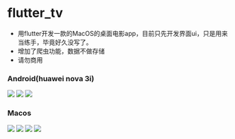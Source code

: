 # flutter_tv

- 用flutter开发一款的MacOS的桌面电影app，目前只先开发界面ui，只是用来当练手，毕竟好久没写了。
- 增加了爬虫功能，数据不做存储
- 请勿商用

### Android(huawei nova 3i)

![](https://github.com/tiandi0228/flutter_tv/blob/dev/doc/demo4.jpg)
![](https://github.com/tiandi0228/flutter_tv/blob/dev/doc/demo5.jpg)
![](https://github.com/tiandi0228/flutter_tv/blob/dev/doc/demo6.jpg)

### Macos

![](https://github.com/tiandi0228/flutter_tv/blob/dev/doc/home.png)
![](https://github.com/tiandi0228/flutter_tv/blob/dev/doc/demo1.png)
![](https://github.com/tiandi0228/flutter_tv/blob/dev/doc/demo2.png)
![](https://github.com/tiandi0228/flutter_tv/blob/dev/doc/demo3.png)